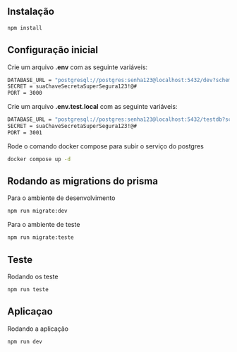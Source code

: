 ## Instalação

```bash
npm install
```
## Configuração inicial
Crie um arquivo **.env** com as seguinte variáveis: 
```bash
DATABASE_URL = "postgresql://postgres:senha123@localhost:5432/dev?schema=public"
SECRET = suaChaveSecretaSuperSegura123!@#
PORT = 3000
```
Crie um arquivo **.env.test.local** com as seguinte variáveis: 
```bash
DATABASE_URL = "postgresql://postgres:senha123@localhost:5432/testdb?schema=public"
SECRET = suaChaveSecretaSuperSegura123!@#
PORT = 3001
```
Rode o comando docker compose para subir o serviço do postgres

```bash
docker compose up -d
```
## Rodando as migrations do prisma
Para o ambiente de desenvolvimento
```bash
npm run migrate:dev
```
Para o ambiente de teste
```bash
npm run migrate:teste
```

## Teste 

Rodando os teste

```bash
npm run teste
```
## Aplicaçao

Rodando a aplicação
```bash
npm run dev
```	